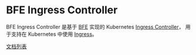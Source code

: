 # BFE Ingress Controller

BFE Ingress Controller 是基于 [BFE][] 实现的 Kubernetes [Ingress Controller][]，
用于支持在 Kubernetes 中使用 [Ingress][]。

[文档列表](SUMMARY.md)

[Ingress Controller]: https://kubernetes.io/docs/concepts/services-networking/ingress-controllers/ "Kubernetes"
[Ingress]: https://kubernetes.io/docs/concepts/services-networking/ingress/ "Kubernetes"
[BFE]: https://github.com/bfenetworks/bfe "Github"
